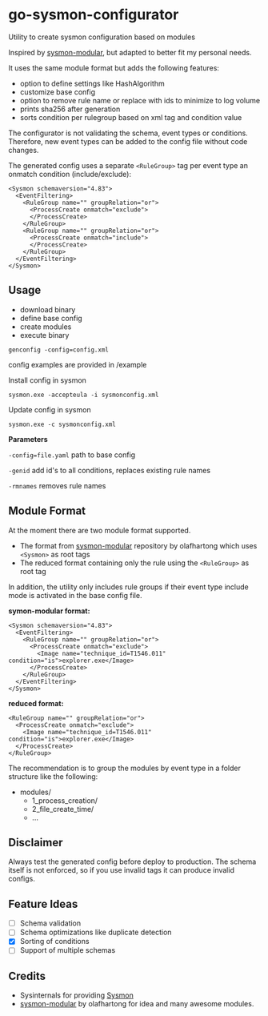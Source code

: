 # go-sysmon-configurator
Utility to create sysmon configuration based on modules

Inspired by [sysmon-modular](https://github.com/olafhartong/sysmon-modular), but adapted to better fit my 
personal needs. 

It uses the same module format but adds the following features:
- option to define settings like HashAlgorithm
- customize base config 
- option to remove rule name or replace with ids to minimize to log volume
- prints sha256 after generation
- sorts condition per rulegroup based on xml tag and condition value

The configurator is not validating the schema, event types or conditions. Therefore, new event types can be added to the config file without code changes.

The generated config uses a separate ```<RuleGroup>``` tag per event type an onmatch condition (include/exclude):
```
<Sysmon schemaversion="4.83">
  <EventFiltering>
    <RuleGroup name="" groupRelation="or">
      <ProcessCreate onmatch="exclude">
      </ProcessCreate>
    </RuleGroup>
    <RuleGroup name="" groupRelation="or">
      <ProcessCreate onmatch="include">
      </ProcessCreate> 
    </RuleGroup>
  </EventFiltering>
</Sysmon>
```

## Usage
- download binary
- define base config
- create modules
- execute binary
  
```
genconfig -config=config.xml
```
config examples are provided in /example


Install config in sysmon
```
sysmon.exe -accepteula -i sysmonconfig.xml
```

Update config in sysmon
```
sysmon.exe -c sysmonconfig.xml
```
**Parameters**

```-config=file.yaml``` path to base config

```-genid``` add id's to all conditions, replaces existing rule names

```-rmnames``` removes rule names


## Module Format
At the moment there are two module format supported. 
- The format from [sysmon-modular](https://github.com/olafhartong/sysmon-modular) repository by olafhartong which uses ```<Sysmon>``` as root tags
- The reduced format containing only the rule using the ```<RuleGroup>``` as root tag

In addition, the utility only includes rule groups if their event type include mode is activated in the base config file. 

**symon-modular format:**
```
<Sysmon schemaversion="4.83">
  <EventFiltering>
    <RuleGroup name="" groupRelation="or">
      <ProcessCreate onmatch="exclude">
        <Image name="technique_id=T1546.011" condition="is">explorer.exe</Image>
      </ProcessCreate>
    </RuleGroup>
  </EventFiltering>
</Sysmon>
```

**reduced format:**
```
<RuleGroup name="" groupRelation="or">
  <ProcessCreate onmatch="exclude">
    <Image name="technique_id=T1546.011" condition="is">explorer.exe</Image>
  </ProcessCreate>
</RuleGroup>
```

The recommendation is to group the modules by event type in a folder structure like the following:
- modules/
  - 1_process_creation/
  - 2_file_create_time/
  - ...


## Disclaimer
Always test the generated config before deploy to production. 
The schema itself is not enforced, so if you use invalid tags it can produce invalid configs.

## Feature Ideas
- [ ] Schema validation
- [ ] Schema optimizations like duplicate detection
- [x] Sorting of conditions
- [ ] Support of multiple schemas

## Credits
- Sysinternals for providing [Sysmon](https://docs.microsoft.com/en-us/sysinternals/downloads/sysmon)
- [sysmon-modular](https://github.com/olafhartong/sysmon-modular) by olafhartong for idea and many awesome modules.